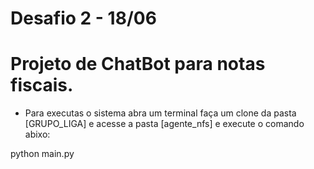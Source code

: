 # Desafio 2 - 18/06
# Projeto de ChatBot para notas fiscais.

* Para executas o sistema abra um terminal faça um clone da pasta [GRUPO_LIGA] e acesse a pasta [agente_nfs] e execute o comando abixo:

python main.py
